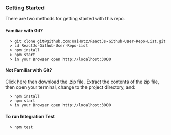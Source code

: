 
### Getting Started

There are two methods for getting started with this repo.

#### Familiar with Git?
```
  > git clone git@github.com:KaiHotz/ReactJs-Github-User-Repo-List.git
  > cd ReactJs-Github-User-Repo-List
  > npm install
  > npm start
  > in your Browser open http://localhost:3000
```

#### Not Familiar with Git?
Click [here](https://github.com/KaiHotz/ReactJs-Github-User-Repo-List.git) then download the .zip file.  Extract the contents of the zip file, then open your terminal, change to the project directory, and:

```
  > npm install
  > npm start
  > in your Browser open http://localhost:3000
```

#### To run Integration Test
```
  > npm test
```
